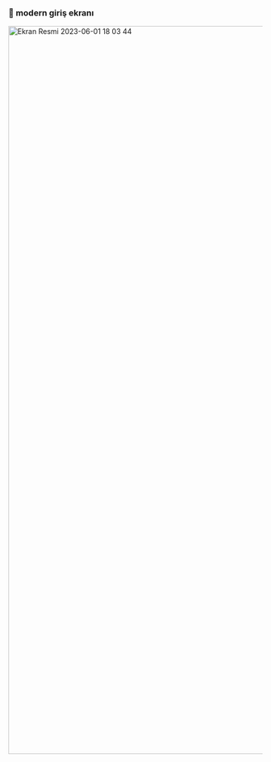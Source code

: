 ### 💫 modern giriş ekranı

<img width="1440" alt="Ekran Resmi 2023-06-01 18 03 44" src="https://github.com/ecenurcetin/login-page/assets/72707211/9c9fb6b1-f9c2-410a-8605-57d1792a5567">




